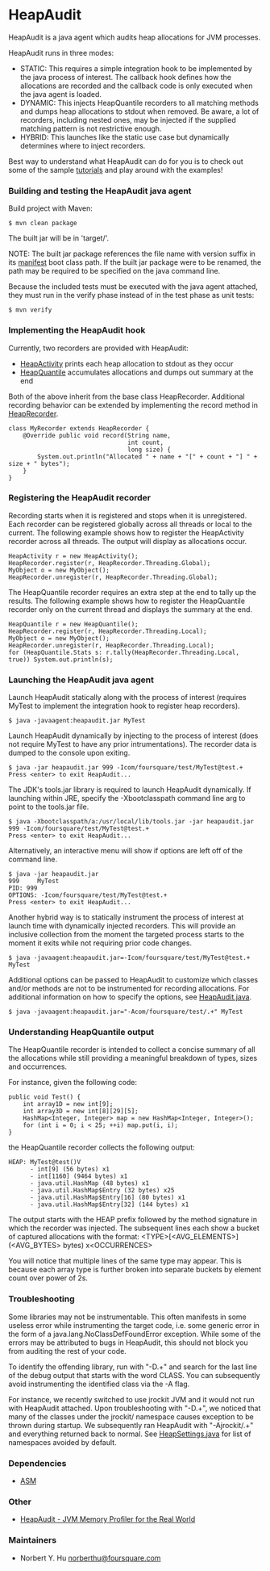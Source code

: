 # HeapAudit

HeapAudit is a java agent which audits heap allocations for JVM processes.

HeapAudit runs in three modes:

- STATIC: This requires a simple integration hook to be implemented by the java
process of interest. The callback hook defines how the allocations are recorded
and the callback code is only executed when the java agent is loaded.
- DYNAMIC: This injects HeapQuantile recorders to all matching methods and dumps
heap allocations to stdout when removed. Be aware, a lot of recorders, including
nested ones, may be injected if the supplied matching pattern is not restrictive
enough.
- HYBRID: This launches like the static use case but dynamically determines
where to inject recorders.

Best way to understand what HeapAudit can do for you is to check out some of the
sample [tutorials](https://github.com/foursquare/heapaudit/blob/master/src/test/java/com/foursquare/heapaudit/tutorials/)
and play around with the examples!

### Building and testing the HeapAudit java agent

Build project with Maven:

	$ mvn clean package

The built jar will be in 'target/'.

NOTE: The built jar package references the file name with version suffix in its
[manifest](https://github.com/foursquare/heapaudit/blob/master/pom.xml) boot
class path. If the built jar package were to be renamed, the path may be
required to be specified on the java command line.

Because the included tests must be executed with the java agent attached, they
must run in the verify phase instead of in the test phase as unit tests:

	$ mvn verify

### Implementing the HeapAudit hook

Currently, two recorders are provided with HeapAudit:

- [HeapActivity](https://github.com/foursquare/heapaudit/blob/master/src/main/java/com/foursquare/heapaudit/HeapActivity.java)
prints each heap allocation to stdout as they occur
- [HeapQuantile](https://github.com/foursquare/heapaudit/blob/master/src/main/java/com/foursquare/heapaudit/HeapQuantile.java)
accumulates allocations and dumps out summary at the end

Both of the above inherit from the base class HeapRecorder. Additional recording
behavior can be extended by implementing the record method in [HeapRecorder](https://github.com/foursquare/heapaudit/blob/master/src/main/java/com/foursquare/heapaudit/HeapRecorder.java).

	class MyRecorder extends HeapRecorder {
	    @Override public void record(String name,
	                                 int count,
	                                 long size) {
	        System.out.println("Allocated " + name + "[" + count + "] " + size + " bytes");
	    }
	}

### Registering the HeapAudit recorder

Recording starts when it is registered and stops when it is unregistered. Each
recorder can be registered globally across all threads or local to the current.
The following example shows how to register the HeapActivity recorder across all
threads. The output will display as allocations occur.

	HeapActivity r = new HeapActivity();
	HeapRecorder.register(r, HeapRecorder.Threading.Global);
	MyObject o = new MyObject();
	HeapRecorder.unregister(r, HeapRecorder.Threading.Global);

The HeapQuantile recorder requires an extra step at the end to tally up the
results. The following example shows how to register the HeapQuantile recorder
only on the current thread and displays the summary at the end.

	HeapQuantile r = new HeapQuantile();
	HeapRecorder.register(r, HeapRecorder.Threading.Local);
	MyObject o = new MyObject();
	HeapRecorder.unregister(r, HeapRecorder.Threading.Local);
	for (HeapQuantile.Stats s: r.tally(HeapRecorder.Threading.Local, true)) System.out.println(s);

### Launching the HeapAudit java agent

Launch HeapAudit statically along with the process of interest (requires MyTest
to implement the integration hook to register heap recorders).

	$ java -javaagent:heapaudit.jar MyTest

Launch HeapAudit dynamically by injecting to the process of interest (does not
require MyTest to have any prior intrumentations). The recorder data is dumped
to the console upon exiting.

	$ java -jar heapaudit.jar 999 -Icom/foursquare/test/MyTest@test.+
	Press <enter> to exit HeapAudit...

The JDK's tools.jar library is required to launch HeapAudit dynamically. If
launching within JRE, specify the -Xbootclasspath command line arg to point to
the tools.jar file.

	$ java -Xbootclasspath/a:/usr/local/lib/tools.jar -jar heapaudit.jar 999 -Icom/foursquare/test/MyTest@test.+
	Press <enter> to exit HeapAudit...

Alternatively, an interactive menu will show if options are left off of the
command line.

	$ java -jar heapaudit.jar
	999     MyTest
	PID: 999
	OPTIONS: -Icom/foursquare/test/MyTest@test.+
	Press <enter> to exit HeapAudit...

Another hybrid way is to statically instrument the process of interest at launch
time with dynamically injected recorders. This will provide an inclusive
collection from the moment the targeted process starts to the moment it exits
while not requiring prior code changes.

	$ java -javaagent:heapaudit.jar=-Icom/foursquare/test/MyTest@test.+ MyTest

Additional options can be passed to HeapAudit to customize which classes and/or
methods are not to be instrumented for recording allocations. For additional
information on how to specify the options, see [HeapAudit.java](https://github.com/foursquare/heapaudit/blob/master/src/main/java/com/foursquare/heapaudit/HeapAudit.java).

	$ java -javaagent:heapaudit.jar="-Acom/foursquare/test/.+" MyTest

### Understanding HeapQuantile output

The HeapQuantile recorder is intended to collect a concise summary of all the
allocations while still providing a meaningful breakdown of types, sizes and
occurrences.

For instance, given the following code:

	public void Test() {
	    int array1D = new int[9];
	    int array3D = new int[8][29][5];
	    HashMap<Integer, Integer> map = new HashMap<Integer, Integer>();
	    for (int i = 0; i < 25; ++i) map.put(i, i);
	}

the HeapQuantile recorder collects the following output:

	HEAP: MyTest@test()V
	      - int[9] (56 bytes) x1
	      - int[1160] (9464 bytes) x1
	      - java.util.HashMap (48 bytes) x1
	      - java.util.HashMap$Entry (32 bytes) x25
	      - java.util.HashMap$Entry[16] (80 bytes) x1
	      - java.util.HashMap$Entry[32] (144 bytes) x1

The output starts with the HEAP prefix followed by the method signature in which
the recorder was injected. The subsequent lines each show a bucket of captured
allocations with the format: \<TYPE\>\[\<AVG_ELEMENTS\>\] (\<AVG_BYTES\> bytes)
x\<OCCURRENCES\>

You will notice that multiple lines of the same type may appear. This is because
each array type is further broken into separate buckets by element count over
power of 2s.

### Troubleshooting

Some libraries may not be instrumentable. This often manifests in some useless
error while instrumenting the target code, i.e. some generic error in the form
of a java.lang.NoClassDefFoundError exception. While some of the errors may be
attributed to bugs in HeapAudit, this should not block you from auditing the
rest of your code.

To identify the offending library, run with "-D.+" and search for the last line
of the debug output that starts with the word CLASS. You can subsequently avoid
instrumenting the identified class via the -A flag.

For instance, we recently switched to use jrockit JVM and it would not run with
HeapAudit attached. Upon troubleshooting with "-D.+", we noticed that many of
the classes under the jrockit/ namespace causes exception to be thrown during
startup. We subsequently ran HeapAudit with "-Ajrockit/.+" and everything
returned back to normal. See [HeapSettings.java](https://github.com/foursquare/heapaudit/blob/master/src/main/java/com/foursquare/heapaudit/HeapSettings.java)
for list of namespaces avoided by default.

### Dependencies

- [ASM](http://asm.ow2.org/)

### Other

- [HeapAudit - JVM Memory Profiler for the Real World](http://engineering.foursquare.com/2012/02/02/heapaudit-jvm-memory-profiler-for-the-real-world)

### Maintainers

- Norbert Y. Hu norberthu@foursquare.com
